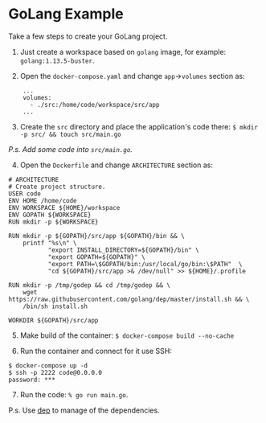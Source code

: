 # GoLang Example

Take a few steps to create your GoLang project.

1. Just create a workspace based on `golang` image, for example: `golang:1.13.5-buster`.

2. Open the `docker-compose.yaml` and change `app`->`volumes` section as:
```
    ...
    volumes:
      - ./src:/home/code/workspace/src/app
    ...
```

3. Create the `src` directory and place the application's code there: 
`$ mkdir -p src/ && touch src/main.go`

*P.s. Add some code into `src/main.go`.*

4. Open the `Dockerfile` and change `ARCHITECTURE` section as:
```
# ARCHITECTURE
# Create project structure.
USER code
ENV HOME /home/code
ENV WORKSPACE ${HOME}/workspace
ENV GOPATH ${WORKSPACE}
RUN mkdir -p ${WORKSPACE}

RUN mkdir -p ${GOPATH}/src/app ${GOPATH}/bin && \
    printf "%s\n" \
           "export INSTALL_DIRECTORY=${GOPATH}/bin" \
           "export GOPATH=${GOPATH}" \
           "export PATH=\$GOPATH/bin:/usr/local/go/bin:\$PATH"  \
           "cd ${GOPATH}/src/app >& /dev/null" >> ${HOME}/.profile

RUN mkdir -p /tmp/godep && cd /tmp/godep && \
    wget https://raw.githubusercontent.com/golang/dep/master/install.sh && \
    /bin/sh install.sh

WORKDIR ${GOPATH}/src/app
```

5. Make build of the container:
`$ docker-compose build --no-cache`

6. Run the container and connect for it use SSH:
```
$ docker-compose up -d
$ ssh -p 2222 code@0.0.0.0
password: ***
```

7. Run the code: `% go run main.go`.

P.s. Use [dep](https://github.com/golang/dep) to manage of the dependencies.
